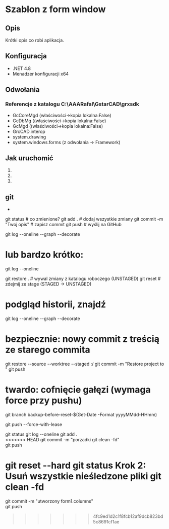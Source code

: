 ﻿# Szablon z form window

## Opis
Krótki opis co robi aplikacja.

## Konfiguracja
- .NET 4.8
- Menadzer konfiguracji x64


## Odwołania
### Referencje z katalogu C:\AAARafal\GstarCAD\grxsdk
- GcCoreMgd (właściwości->kopia lokalna:False)
- GcDbMg ((właściwości->kopia lokalna:False)
- GcMgd ((właściwości->kopia lokalna:False)
- GrcCAD.interop
- system.drawing
- system.windows.forms (z odwołania -> Framework)
## Jak uruchomić
1. 
2. 
3. 

## git
- 
git status                         # co zmienione?
git add .                          # dodaj wszystkie zmiany
git commit -m "Twoj opis"          # zapisz commit
git push                           # wyślij na GitHub

git log --oneline --graph --decorate
# lub bardzo krótko:
git log --oneline

git restore .                      # wywal zmiany z katalogu roboczego (UNSTAGED)
git reset                          # zdejmij ze stage (STAGED -> UNSTAGED)

# podgląd historii, znajdź <HASH>
git log --oneline --graph --decorate

# bezpiecznie: nowy commit z treścią ze starego commita
git restore --source <HASH> --worktree --staged :/
git commit -m "Restore project to <HASH>"
git push

# twardo: cofnięcie gałęzi (wymaga force przy pushu)
git branch backup-before-reset-$(Get-Date -Format yyyyMMdd-HHmm)

git push --force-with-lease

git status 
git log --oneline
git add .                          
<<<<<<< HEAD
git commit -m "porzadki git clean -fd"          
git push

git reset --hard <HASH>
git status
Krok 2: Usuń wszystkie nieśledzone pliki
git clean -fd
=======
git commit -m "utworzony form1.columns"          
git push
>>>>>>> 4fc9ed1d2c1f8fcb12af9dcb823bd5c8691cf1ae
